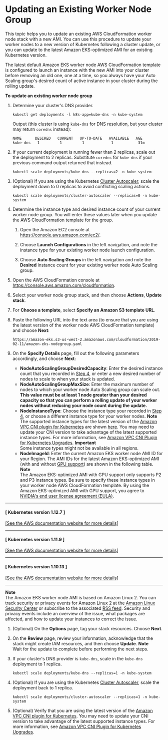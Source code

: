 # Updating an Existing Worker Node Group<a name="update-stack"></a>

This topic helps you to update an existing AWS CloudFormation worker node stack with a new AMI\. You can use this procedure to update your worker nodes to a new version of Kubernetes following a cluster update, or you can update to the latest Amazon EKS\-optimized AMI for an existing Kubernetes version\.

The latest default Amazon EKS worker node AWS CloudFormation template is configured to launch an instance with the new AMI into your cluster before removing an old one, one at a time, so you always have your Auto Scaling group's desired count of active instance in your cluster during the rolling update\.

**To update an existing worker node group**

1. Determine your cluster's DNS provider\.

   ```
   kubectl get deployments -l k8s-app=kube-dns -n kube-system
   ```

   Output \(this cluster is using `kube-dns` for DNS resolution, but your cluster may return `coredns` instead\):

   ```
   NAME      DESIRED   CURRENT   UP-TO-DATE   AVAILABLE   AGE
   kube-dns   1         1         1            1           31m
   ```

1. If your current deployment is running fewer than 2 replicas, scale out the deployment to 2 replicas\. Substitute `coredns` for `kube-dns` if your previous command output returned that instead\.

   ```
   kubectl scale deployments/kube-dns --replicas=2 -n kube-system
   ```

1. \(Optional\) If you are using the Kubernetes [Cluster Autoscaler](https://github.com/kubernetes/autoscaler/tree/master/cluster-autoscaler), scale the deployment down to 0 replicas to avoid conflicting scaling actions\.

   ```
   kubectl scale deployments/cluster-autoscaler --replicas=0 -n kube-system
   ```

1. <a name="existing-woker-settings-step"></a>Determine the instance type and desired instance count of your current worker node group\. You will enter these values later when you update the AWS CloudFormation template for the group\.

   1. Open the Amazon EC2 console at [https://console\.aws\.amazon\.com/ec2/](https://console.aws.amazon.com/ec2/)\.

   1. Choose **Launch Configurations** in the left navigation, and note the instance type for your existing worker node launch configuration\.

   1. Choose **Auto Scaling Groups** in the left navigation and note the **Desired** instance count for your existing worker node Auto Scaling group\.

1. Open the AWS CloudFormation console at [https://console\.aws\.amazon\.com/cloudformation](https://console.aws.amazon.com/cloudformation/)\.

1. Select your worker node group stack, and then choose **Actions**, **Update stack**\.

1. For **Choose a template**, select **Specify an Amazon S3 template URL**\.

1. Paste the following URL into the text area \(to ensure that you are using the latest version of the worker node AWS CloudFormation template\) and choose **Next**:

   ```
   https://amazon-eks.s3-us-west-2.amazonaws.com/cloudformation/2019-02-11/amazon-eks-nodegroup.yaml
   ```

1. On the **Specify Details** page, fill out the following parameters accordingly, and choose **Next**:
   + **NodeAutoScalingGroupDesiredCapacity**: Enter the desired instance count that you recorded in [Step 4](#existing-woker-settings-step), or enter a new desired number of nodes to scale to when your stack is updated\.
   + **NodeAutoScalingGroupMaxSize**: Enter the maximum number of nodes to which your worker node Auto Scaling group can scale out\. **This value must be at least 1 node greater than your desired capacity so that you can perform a rolling update of your worker nodes without reducing your node count during the update\.**
   + **NodeInstanceType**: Choose the instance type your recorded in [Step 4](#existing-woker-settings-step), or choose a different instance type for your worker nodes\.
**Note**  
The supported instance types for the latest version of the [Amazon VPC CNI plugin for Kubernetes](https://github.com/aws/amazon-vpc-cni-k8s) are shown [here](https://github.com/aws/amazon-vpc-cni-k8s/blob/release-1.3/pkg/awsutils/vpc_ip_resource_limit.go)\. You may need to update your CNI version to take advantage of the latest supported instance types\. For more information, see [Amazon VPC CNI Plugin for Kubernetes Upgrades](cni-upgrades.md)\.
**Important**  
Some instance types might not be available in all regions\.
   + **NodeImageId**: Enter the current Amazon EKS worker node AMI ID for your Region\. The AMI IDs for the latest Amazon EKS\-optimized AMI \(with and without [GPU support](gpu-ami.md)\) are shown in the following table\.
**Note**  
The Amazon EKS\-optimized AMI with GPU support only supports P2 and P3 instance types\. Be sure to specify these instance types in your worker node AWS CloudFormation template\. By using the Amazon EKS\-optimized AMI with GPU support, you agree to [NVIDIA's end user license agreement \(EULA\)](https://www.nvidia.com/en-us/about-nvidia/eula-agreement/)\.

------
#### [ Kubernetes version 1\.12\.7 ]    
[\[See the AWS documentation website for more details\]](http://docs.aws.amazon.com/eks/latest/userguide/update-stack.html)

------
#### [ Kubernetes version 1\.11\.9 ]    
[\[See the AWS documentation website for more details\]](http://docs.aws.amazon.com/eks/latest/userguide/update-stack.html)

------
#### [ Kubernetes version 1\.10\.13 ]    
[\[See the AWS documentation website for more details\]](http://docs.aws.amazon.com/eks/latest/userguide/update-stack.html)

------
**Note**  
The Amazon EKS worker node AMI is based on Amazon Linux 2\. You can track security or privacy events for Amazon Linux 2 at the [Amazon Linux Security Center](https://alas.aws.amazon.com/alas2.html) or subscribe to the associated [RSS feed](https://alas.aws.amazon.com/AL2/alas.rss)\. Security and privacy events include an overview of the issue, what packages are affected, and how to update your instances to correct the issue\.

1. \(Optional\) On the **Options** page, tag your stack resources\. Choose **Next**\.

1. On the **Review** page, review your information, acknowledge that the stack might create IAM resources, and then choose **Update**\.
**Note**  
Wait for the update to complete before performing the next steps\.

1. If your cluster's DNS provider is `kube-dns`, scale in the `kube-dns` deployment to 1 replica\.

   ```
   kubectl scale deployments/kube-dns --replicas=1 -n kube-system
   ```

1. \(Optional\) If you are using the Kubernetes [Cluster Autoscaler](https://github.com/kubernetes/autoscaler/tree/master/cluster-autoscaler), scale the deployment back to 1 replica\.

   ```
   kubectl scale deployments/cluster-autoscaler --replicas=1 -n kube-system
   ```

1. \(Optional\) Verify that you are using the latest version of the [Amazon VPC CNI plugin for Kubernetes](https://github.com/aws/amazon-vpc-cni-k8s)\. You may need to update your CNI version to take advantage of the latest supported instance types\. For more information, see [Amazon VPC CNI Plugin for Kubernetes Upgrades](cni-upgrades.md)\.